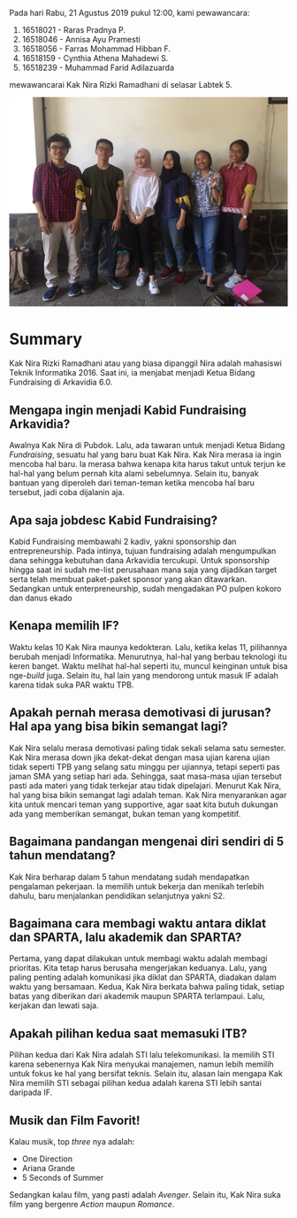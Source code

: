 Pada hari Rabu, 21 Agustus 2019 pukul 12:00, kami pewawancara:
1. 16518021 - Raras Pradnya P.
2. 16518046 - Annisa Ayu Pramesti
3. 16518056 - Farras Mohammad Hibban F.
4. 16518159 - Cynthia Athena Mahadewi S.
5. 16518239 - Muhammad Farid Adilazuarda

mewawancarai Kak Nira Rizki Ramadhani di selasar Labtek 5.

![alt text](./16518021-16518046-16518056-16518159-16518239.jpg)

# Summary
Kak Nira Rizki Ramadhani atau yang biasa dipanggil Nira adalah mahasiswi Teknik Informatika 2016. Saat ini, ia menjabat menjadi
Ketua Bidang Fundraising di Arkavidia 6.0. 

## Mengapa ingin menjadi Kabid Fundraising Arkavidia?
Awalnya Kak Nira di Pubdok. Lalu, ada tawaran untuk menjadi Ketua Bidang *Fundraising*, sesuatu hal yang baru buat Kak Nira. Kak Nira merasa ia ingin mencoba hal baru. Ia merasa bahwa kenapa kita harus takut untuk terjun ke hal-hal yang belum pernah kita alami sebelumnya. Selain itu, banyak bantuan yang diperoleh dari teman-teman ketika mencoba hal baru tersebut, jadi coba dijalanin aja.

## Apa saja jobdesc Kabid Fundraising?
Kabid Fundraising membawahi 2 kadiv, yakni sponsorship dan entrepreneurship. Pada intinya, tujuan fundraising adalah mengumpulkan
dana sehingga kebutuhan dana Arkavidia tercukupi. Untuk sponsorship hingga saat ini sudah me-list perusahaan mana saja yang
dijadikan target serta telah membuat paket-paket sponsor yang akan ditawarkan. Sedangkan untuk enterpreneurship, sudah mengadakan
PO pulpen kokoro dan danus ekado

## Kenapa memilih IF?
Waktu kelas 10 Kak Nira maunya kedokteran. Lalu, ketika kelas 11, pilihannya berubah menjadi Informatika. Menurutnya, hal-hal yang berbau teknologi itu keren banget. Waktu melihat hal-hal seperti itu, muncul keinginan untuk bisa nge-*build* juga. Selain itu, hal lain yang mendorong untuk masuk IF adalah karena tidak suka PAR waktu TPB. 

## Apakah pernah merasa demotivasi di jurusan? Hal apa yang bisa bikin semangat lagi?
Kak Nira selalu merasa demotivasi paling tidak sekali selama satu semester. Kak Nira merasa down jika dekat-dekat dengan masa 
ujian karena ujian tidak seperti TPB yang selang satu minggu per ujiannya, tetapi seperti pas jaman SMA yang setiap hari ada. 
Sehingga, saat masa-masa ujian tersebut pasti ada materi yang tidak terkejar atau tidak dipelajari. Menurut Kak Nira, hal yang
bisa bikin semangat lagi adalah teman. Kak Nira menyarankan agar kita untuk mencari teman yang supportive, agar saat kita
butuh dukungan ada yang memberikan semangat, bukan teman yang kompetitif. 

## Bagaimana pandangan mengenai diri sendiri di 5 tahun mendatang?
Kak Nira berharap dalam 5 tahun mendatang sudah mendapatkan pengalaman pekerjaan. Ia memilih untuk bekerja dan menikah terlebih
dahulu, baru menjalankan pendidikan selanjutnya yakni S2.

## Bagaimana cara membagi waktu antara diklat dan SPARTA, lalu akademik dan SPARTA?
Pertama, yang dapat dilakukan untuk membagi waktu adalah membagi prioritas. Kita tetap harus berusaha mengerjakan keduanya. Lalu, yang paling penting adalah komunikasi jika diklat dan SPARTA, diadakan dalam waktu yang bersamaan. 
Kedua, Kak Nira berkata bahwa paling tidak, setiap batas yang diberikan dari akademik maupun SPARTA terlampaui. Lalu, kerjakan dan lewati saja.

## Apakah pilihan kedua saat memasuki ITB?
Pilihan kedua dari Kak Nira adalah STI lalu telekomunikasi. Ia memilih STI karena sebenernya Kak Nira menyukai manajemen, namun lebih memilih untuk fokus ke hal yang bersifat teknis. Selain itu, alasan lain mengapa Kak Nira memilih STI sebagai pilihan kedua adalah karena STI lebih santai daripada IF.

## Musik dan Film Favorit!
Kalau musik, top *three* nya adalah:
* One Direction
* Ariana Grande
* 5 Seconds of Summer

Sedangkan kalau film, yang pasti adalah *Avenger*. Selain itu, Kak Nira suka film yang bergenre *Action* maupun *Romance*.
